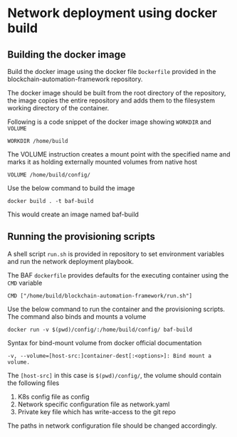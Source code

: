 # Network deployment using docker build

## Building the docker image

Build the docker image using the docker file  `Dockerfile` provided in the blockchain-automation-framework repository.

The docker image should be built from the root directory of the repository, the image copies the entire repository and adds them to the filesystem working directory of the container.

Following is a code snippet of the docker image showing `WORKDIR` and `VOLUME`

``` shell
WORKDIR /home/build
```
The VOLUME instruction creates a mount point with the specified name and marks it as holding externally mounted volumes from native host

``` shell
VOLUME /home/build/config/
```

Use the below command to build the image
```
docker build . -t baf-build
```

This would create an image named baf-build



## Running the provisioning scripts

A shell script `run.sh` is provided in repository to set environment variables and run the network deployment playbook.  

The BAF `dockerfile` provides defaults for the executing container using the `CMD` variable

``` shell
CMD ["/home/build/blockchain-automation-framework/run.sh"]
```
Use the below command to run the container and the provisioning scripts. The command also binds and mounts a volume 

```shell
docker run -v $(pwd)/config/:/home/build/config/ baf-build
```
Syntax for bind-mount volume from docker official documentation 

``` shell
-v, --volume=[host-src:]container-dest[:<options>]: Bind mount a volume.
```
The `[host-src]` in this case is `$(pwd)/config/`, the volume should contain the following files  

1) K8s config file as config  
2) Network specific configuration file as network.yaml  
3) Private key file which has write-access to the git repo  

The paths in network configuration file should be changed accordingly.

